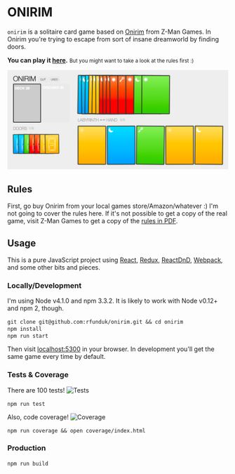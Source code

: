 # ONIRIM

`onirim` is a solitaire card game based on [Onirim][Onirim] from
Z-Man Games. In Onirim you're trying to escape from sort of insane
dreamworld by finding doors.

<strong>You can play it [here](https://ryanfunduk.com/onirim).</strong>
<small>But you might want to take a look at the rules first :)</small>

![Screenshot](./screenshot.png)

[Onirim]: https://www.zmangames.com/en/products/onirim/


## Rules

First, go buy Onirim from your local games store/Amazon/whatever :)
I'm not going to cover the rules here. If it's not possible
to get a copy of the real game, visit Z-Man Games to get
a copy of the [rules in PDF][PDF].

[PDF]: https://images.zmangames.com/filer_public/fd/0e/fd0ef6a2-c019-47a2-910a-a556f03a3d02/zm4900_onirim_rules.pdf


## Usage

This is a pure JavaScript project using [React][React], [Redux][Redux],
[ReactDnD][ReactDnD], [Webpack][Webpack], and some other bits and pieces.

[React]: http://facebook.github.io/react/
[Redux]: https://github.com/rackt/redux
[ReactDnD]: http://gaearon.github.io/react-dnd/
[Webpack]: http://webpack.github.io/


### Locally/Development

I'm using Node v4.1.0 and npm 3.3.2. It is likely to
work with Node v0.12+ and npm 2, though.

    git clone git@github.com:rfunduk/onirim.git && cd onirim
    npm install
    npm run start

Then visit [localhost:5300](http://localhost:5300) in your browser.
In development you'll get the same game every time by default.


### Tests & Coverage

There are 100 tests! ![Tests](https://github.com/rfunduk/onirim/actions/workflows/tests.yml/badge.svg?branch=main)

    npm run test

Also, code coverage! ![Coverage](https://img.shields.io/endpoint?url=https://gist.githubusercontent.com/rfunduk/821e7285c63cfbd377febe05893e1046/raw/onirim__main.json)

    npm run coverage && open coverage/index.html


### Production

    npm run build
